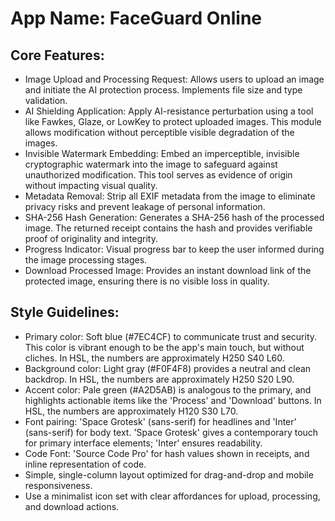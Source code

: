 # **App Name**: FaceGuard Online

## Core Features:

- Image Upload and Processing Request: Allows users to upload an image and initiate the AI protection process. Implements file size and type validation.
- AI Shielding Application: Apply AI-resistance perturbation using a tool like Fawkes, Glaze, or LowKey to protect uploaded images. This module allows modification without perceptible visible degradation of the images.
- Invisible Watermark Embedding: Embed an imperceptible, invisible cryptographic watermark into the image to safeguard against unauthorized modification. This tool serves as evidence of origin without impacting visual quality.
- Metadata Removal: Strip all EXIF metadata from the image to eliminate privacy risks and prevent leakage of personal information.
- SHA-256 Hash Generation: Generates a SHA-256 hash of the processed image. The returned receipt contains the hash and provides verifiable proof of originality and integrity.
- Progress Indicator: Visual progress bar to keep the user informed during the image processing stages.
- Download Processed Image: Provides an instant download link of the protected image, ensuring there is no visible loss in quality.

## Style Guidelines:

- Primary color: Soft blue (#7EC4CF) to communicate trust and security. This color is vibrant enough to be the app's main touch, but without cliches. In HSL, the numbers are approximately H250 S40 L60.
- Background color: Light gray (#F0F4F8) provides a neutral and clean backdrop. In HSL, the numbers are approximately H250 S20 L90.
- Accent color: Pale green (#A2D5AB) is analogous to the primary, and highlights actionable items like the 'Process' and 'Download' buttons. In HSL, the numbers are approximately H120 S30 L70.
- Font pairing: 'Space Grotesk' (sans-serif) for headlines and 'Inter' (sans-serif) for body text. 'Space Grotesk' gives a contemporary touch for primary interface elements; 'Inter' ensures readability.
- Code Font: 'Source Code Pro' for hash values shown in receipts, and inline representation of code.
- Simple, single-column layout optimized for drag-and-drop and mobile responsiveness.
- Use a minimalist icon set with clear affordances for upload, processing, and download actions.